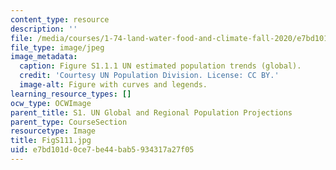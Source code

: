 ```yaml
---
content_type: resource
description: ''
file: /media/courses/1-74-land-water-food-and-climate-fall-2020/e7bd101d0ce7be44bab5934317a27f05_FigS111.jpg
file_type: image/jpeg
image_metadata:
  caption: Figure S1.1.1 UN estimated population trends (global).
  credit: 'Courtesy UN Population Division. License: CC BY.'
  image-alt: Figure with curves and legends.
learning_resource_types: []
ocw_type: OCWImage
parent_title: S1. UN Global and Regional Population Projections
parent_type: CourseSection
resourcetype: Image
title: FigS111.jpg
uid: e7bd101d-0ce7-be44-bab5-934317a27f05
---
```

